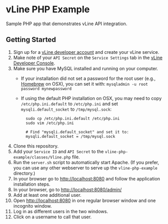 # vLine PHP Example

Sample PHP app that demonstrates vLine API integration.

## Getting Started

1. Sign up for a [vLine developer account](https://vline.com/developer/) and create your vLine service.
1. Make note of your `API Secret` on the `Service Settings` tab in the [vLine Developer Console](https://vline.com/developer/app/).
1. Make sure you have MySQL installed and running on your computer.
    * If your installation did not set a password for the root user (e.g.,
    [Homebrew](http://mxcl.github.io/homebrew/) on OSX),
    you can set it with: `mysqladmin -u root password mynewpassword`
    * If using the default PHP installation on OSX, you may need to copy `/etc/php.ini.default` to `/etc/php.ini` and
     set `mysqli.default_socket` to `/tmp/mysql.sock`:

            sudo cp /etc/php.ini.default /etc/php.ini
            sudo vim /etc/php.ini

            # Find "mysqli.default_socket" and set it to:
            mysqli.default_socket = /tmp/mysql.sock

1. Clone this repository.
1. Add your `Service ID` and `API Secret` to the `vline-php-example/classes/Vline.php` file.
1. Run the `server.sh` script to automatically start Apache. (If you prefer, you can use any other webserver to serve
up the `vline-php-example` directory.)
1. In your browser go to [http://localhost:8080](http://localhost:8080) and
 follow the application installation steps.
1. In your browser, go to [http://localhost:8080/admin/](http://localhost:8080/admin/)
1. Add at least one additional user.
1. Open [http://localhost:8080](http://localhost:8080) in one regular browser window and one incognito window.
1. Log in as different users in the two windows.
1. Click on a username to call that user.
